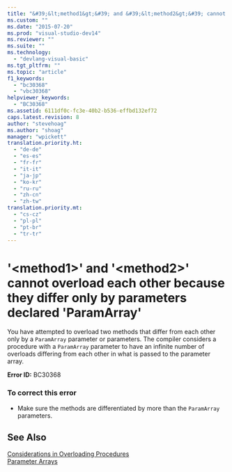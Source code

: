 ```yaml
---
title: "&#39;&lt;method1&gt;&#39; and &#39;&lt;method2&gt;&#39; cannot overload each other because they differ only by parameters declared &#39;ParamArray&#39;"
ms.custom: ""
ms.date: "2015-07-20"
ms.prod: "visual-studio-dev14"
ms.reviewer: ""
ms.suite: ""
ms.technology: 
  - "devlang-visual-basic"
ms.tgt_pltfrm: ""
ms.topic: "article"
f1_keywords: 
  - "bc30368"
  - "vbc30368"
helpviewer_keywords: 
  - "BC30368"
ms.assetid: 6111df0c-fc3e-40b2-b536-effbd132ef72
caps.latest.revision: 8
author: "stevehoag"
ms.author: "shoag"
manager: "wpickett"
translation.priority.ht: 
  - "de-de"
  - "es-es"
  - "fr-fr"
  - "it-it"
  - "ja-jp"
  - "ko-kr"
  - "ru-ru"
  - "zh-cn"
  - "zh-tw"
translation.priority.mt: 
  - "cs-cz"
  - "pl-pl"
  - "pt-br"
  - "tr-tr"
---
```

# &#39;&lt;method1&gt;&#39; and &#39;&lt;method2&gt;&#39; cannot overload each other because they differ only by parameters declared &#39;ParamArray&#39;
You have attempted to overload two methods that differ from each other only by a `ParamArray` parameter or parameters. The compiler considers a procedure with a `ParamArray` parameter to have an infinite number of overloads differing from each other in what is passed to the parameter array.  
  
 **Error ID:** BC30368  
  
### To correct this error  
  
-   Make sure the methods are differentiated by more than the `ParamArray` parameters.  
  
## See Also  
 [Considerations in Overloading Procedures](../../visual-basic\language-reference\procedures/considerations-in-overloading-procedures.md)   
 [Parameter Arrays](../../visual-basic\language-reference\procedures/parameter-arrays.md)